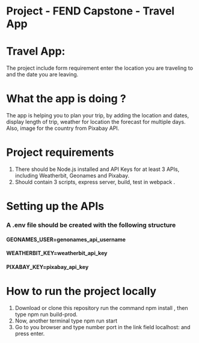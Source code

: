 # Project - FEND Capstone - Travel App
# Travel App:
 The project include form requirement enter the location you are traveling to and the date you are leaving.
# What the app is doing ?
 The app is helping you to plan your trip, by adding the location and dates, display length of trip, weather for location the forecast for multiple days. Also, image for the country from Pixabay API.
# Project requirements
1. There should be Node.js installed and API Keys for at least 3 APIs, including Weatherbit, Geonames and Pixabay.
2. Should contain 3 scripts, express server, build, test in webpack .
# Setting up the APIs
 ### A .env file should be created with the following structure
#### GEONAMES_USER=genonames_api_username
####  WEATHERBIT_KEY=weatherbit_api_key
#### PIXABAY_KEY=pixabay_api_key
# How to run the project locally
 1. Download or clone this repository run the command npm install , then type npm run build-prod.
 2. Now, another terminal type npm run start
 3. Go to you browser and type number port in the link field localhost: and press enter.
